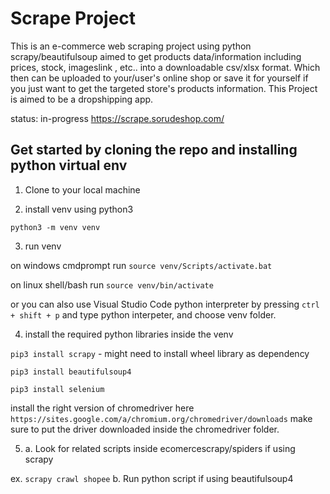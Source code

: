# Scrape Project
This is an e-commerce web scraping project using python scrapy/beautifulsoup aimed to get products data/information including prices, stock, imageslink , etc.. into a downloadable csv/xlsx format. 
Which then can be uploaded to your/user's online shop or save it for yourself if you just want to get the targeted store's products information. This Project is aimed to be a dropshipping app.

status: in-progress
https://scrape.sorudeshop.com/

## Get started by cloning the repo and installing python virtual env

1. Clone to your local machine

2. install venv using python3

`python3 -m venv venv`

3. run venv 

on windows cmdprompt run `source venv/Scripts/activate.bat`

on linux shell/bash run `source venv/bin/activate`

or you can also use Visual Studio Code python interpreter
     by pressing `ctrl + shift + p` and type python interpeter, and choose venv folder.

4. install the required python libraries inside the venv

`pip3 install scrapy` - might need to install wheel library as dependency

`pip3 install beautifulsoup4`

`pip3 install selenium`

install the right version of chromedriver here `https://sites.google.com/a/chromium.org/chromedriver/downloads`
make sure to put the driver downloaded inside the chromedriver folder.

5.  a. Look for related scripts inside ecomercescrapy/spiders if using scrapy

ex. `scrapy crawl shopee`
    b. Run python script if using beautifulsoup4
